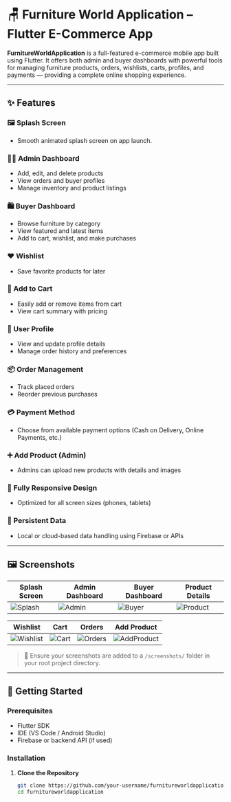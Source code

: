 # 🪑 Furniture World Application – Flutter E-Commerce App

**FurnitureWorldApplication** is a full-featured e-commerce mobile app built using Flutter. It offers both admin and buyer dashboards with powerful tools for managing furniture products, orders, wishlists, carts, profiles, and payments — providing a complete online shopping experience.

---

## ✨ Features

### 🖼 Splash Screen
- Smooth animated splash screen on app launch.

### 🧑‍💼 Admin Dashboard
- Add, edit, and delete products
- View orders and buyer profiles
- Manage inventory and product listings

### 🛍 Buyer Dashboard
- Browse furniture by category
- View featured and latest items
- Add to cart, wishlist, and make purchases

### ❤️ Wishlist
- Save favorite products for later

### 🛒 Add to Cart
- Easily add or remove items from cart
- View cart summary with pricing

### 👤 User Profile
- View and update profile details
- Manage order history and preferences

### 📦 Order Management
- Track placed orders
- Reorder previous purchases

### 💳 Payment Method
- Choose from available payment options (Cash on Delivery, Online Payments, etc.)

### ➕ Add Product (Admin)
- Admins can upload new products with details and images

### 📱 Fully Responsive Design
- Optimized for all screen sizes (phones, tablets)

### 💾 Persistent Data
- Local or cloud-based data handling using Firebase or APIs

---

## 🖼️ Screenshots

| Splash Screen | Admin Dashboard | Buyer Dashboard | Product Details |
|---------------|------------------|------------------|------------------|
| ![Splash](screenshots/splash.png) | ![Admin](screenshots/admin_dashboard.png) | ![Buyer](screenshots/buyer_dashboard.png) | ![Product](screenshots/product_details.png) |

| Wishlist | Cart | Orders | Add Product |
|----------|------|--------|--------------|
| ![Wishlist](screenshots/wishlist.png) | ![Cart](screenshots/cart.png) | ![Orders](screenshots/orders.png) | ![AddProduct](screenshots/add_product.png) |

> 🔔 Ensure your screenshots are added to a `/screenshots/` folder in your root project directory.

---

## 🚀 Getting Started

### Prerequisites
- Flutter SDK
- IDE (VS Code / Android Studio)
- Firebase or backend API (if used)

### Installation

1. **Clone the Repository**
   ```bash
   git clone https://github.com/your-username/furnitureworldapplication.git
   cd furnitureworldapplication
